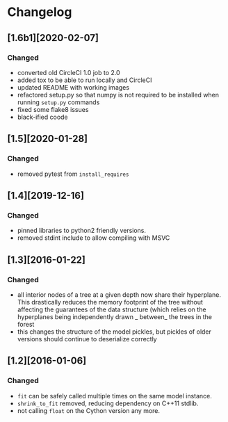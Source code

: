# Changelog

## [1.6b1][2020-02-07]

### Changed

- converted old CircleCI 1.0 job to 2.0
- added tox to be able to run locally and CircleCI
- updated README with working images
- refactored setup.py so that numpy is not required to be installed when running `setup.py` commands
- fixed some flake8 issues
- black-ified coode

## [1.5][2020-01-28]

### Changed

- removed pytest from `install_requires`

## [1.4][2019-12-16]

### Changed

- pinned libraries to python2 friendly versions.
- removed stdint include to allow compiling with MSVC

## [1.3][2016-01-22]

### Changed

- all interior nodes of a tree at a given depth now share their hyperplane. This drastically reduces the memory footprint
  of the tree without affecting the guarantees of the data structure (which relies on the hyperplanes being independently drawn
  _ between_ the trees in the forest
- this changes the structure of the model pickles, but pickles of older versions should continue to deserialize correctly

## [1.2][2016-01-06]

### Changed

- `fit` can be safely called multiple times on the same model instance.
- `shrink_to_fit` removed, reducing dependency on C++11 stdlib.
- not calling `float` on the Cython version any more.
